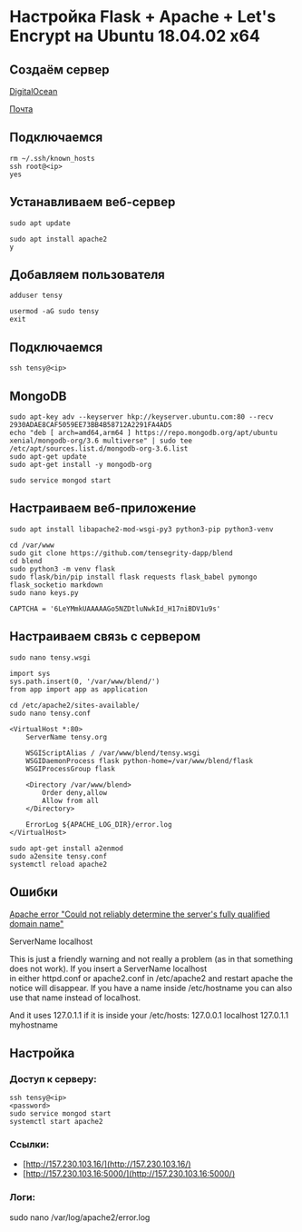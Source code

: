 # Настройка Flask + Apache + Let's Encrypt на Ubuntu 18.04.02 x64

## Создаём сервер
[DigitalOcean](https://cloud.digitalocean.com/)

[Почта](https://mail.yandex.ru/)


## Подключаемся
```
rm ~/.ssh/known_hosts
ssh root@<ip>
yes
```


## Устанавливаем веб-сервер
```
sudo apt update

sudo apt install apache2
y
```


## Добавляем пользователя
```
adduser tensy

usermod -aG sudo tensy
exit
```


## Подключаемся
```
ssh tensy@<ip>
```


## MongoDB
```
sudo apt-key adv --keyserver hkp://keyserver.ubuntu.com:80 --recv 2930ADAE8CAF5059EE73BB4B58712A2291FA4AD5
echo "deb [ arch=amd64,arm64 ] https://repo.mongodb.org/apt/ubuntu xenial/mongodb-org/3.6 multiverse" | sudo tee /etc/apt/sources.list.d/mongodb-org-3.6.list
sudo apt-get update
sudo apt-get install -y mongodb-org

sudo service mongod start
```


## Настраиваем веб-приложение
```
sudo apt install libapache2-mod-wsgi-py3 python3-pip python3-venv

cd /var/www
sudo git clone https://github.com/tensegrity-dapp/blend 
cd blend
sudo python3 -m venv flask
sudo flask/bin/pip install flask requests flask_babel pymongo flask_socketio markdown 
sudo nano keys.py
```

```
CAPTCHA = '6LeYMmkUAAAAAGo5NZDtluNwkId_H17niBDV1u9s'
```


## Настраиваем связь с сервером
```
sudo nano tensy.wsgi
```

```
import sys
sys.path.insert(0, '/var/www/blend/')
from app import app as application
```

```
cd /etc/apache2/sites-available/
sudo nano tensy.conf
```

```
<VirtualHost *:80>
    ServerName tensy.org

    WSGIScriptAlias / /var/www/blend/tensy.wsgi
    WSGIDaemonProcess flask python-home=/var/www/blend/flask
    WSGIProcessGroup flask

    <Directory /var/www/blend>
        Order deny,allow
        Allow from all
    </Directory>

    ErrorLog ${APACHE_LOG_DIR}/error.log
</VirtualHost>
```

```
sudo apt-get install a2enmod
sudo a2ensite tensy.conf
systemctl reload apache2
```


## Ошибки
[Apache error "Could not reliably determine the server's fully qualified domain name"](https://askubuntu.com/questions/256013/apache-error-could-not-reliably-determine-the-servers-fully-qualified-domain-n)

ServerName localhost   

This is just a friendly warning and not really a problem (as in that something does not work).
If you insert a
ServerName localhost   
in either httpd.conf or apache2.conf in /etc/apache2 and restart apache the notice will disappear.
If you have a name inside /etc/hostname you can also use that name instead of localhost.

And it uses 127.0.1.1 if it is inside your /etc/hosts:
127.0.0.1 localhost
127.0.1.1 myhostname


## Настройка
### Доступ к серверу:
```
ssh tensy@<ip>
<password>
sudo service mongod start
systemctl start apache2
```

### Ссылки:
* [http://157.230.103.16/](http://157.230.103.16/)
* [http://157.230.103.16:5000/](http://157.230.103.16:5000/)

### Логи:
sudo nano /var/log/apache2/error.log